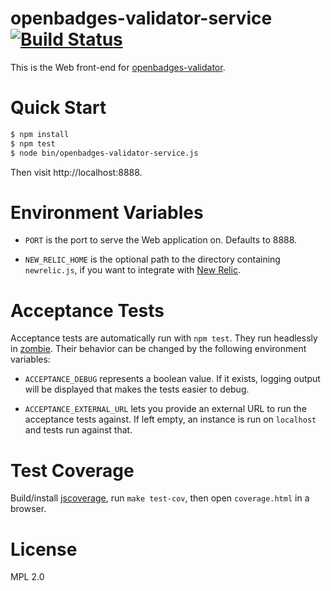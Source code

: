 # openbadges-validator-service [![Build Status](https://travis-ci.org/mozilla/openbadges-validator-service.png)](https://travis-ci.org/mozilla/openbadges-validator-service)

This is the Web front-end for [openbadges-validator][].

# Quick Start

```bash
$ npm install
$ npm test
$ node bin/openbadges-validator-service.js
```

Then visit http://localhost:8888.

# Environment Variables

* `PORT` is the port to serve the Web application on. Defaults to 8888.

* `NEW_RELIC_HOME` is the optional path to the directory containing
  `newrelic.js`, if you want to integrate with
  [New Relic][].

# Acceptance Tests

Acceptance tests are automatically run with `npm test`. They run
headlessly in [zombie][]. Their behavior can be changed by the following 
environment variables:

* `ACCEPTANCE_DEBUG` represents a boolean value. If it exists, logging
  output will be displayed that makes the tests easier to debug.

* `ACCEPTANCE_EXTERNAL_URL` lets you provide an external URL to run
the acceptance tests against. If left empty, an instance is run on
`localhost` and tests run against that. 

# Test Coverage

Build/install [jscoverage][], run `make test-cov`, then open
`coverage.html` in a browser.

# License

MPL 2.0

  [openbadges-validator]: https://github.com/mozilla/openbadges-validator
  [New Relic]: http://newrelic.com/
  [jscoverage]: https://github.com/visionmedia/node-jscoverage
  [zombie]: http://zombie.labnotes.org/
